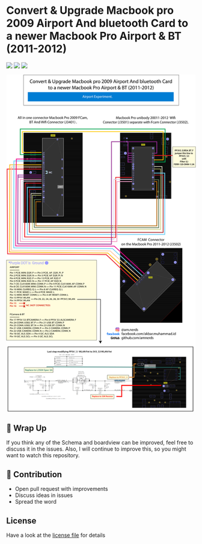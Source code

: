# Convert &amp; Upgrade Macbook pro 2009 Airport And bluetooth Card to a newer Macbook Pro Airport &amp; BT (2011-2012)

[![](https://img.shields.io/badge/-Facebook-0a0a0a.svg?style=flat&colorA=0a0a0a)](https://www.facebook.com/akbar.muhammad.id)
[![](https://img.shields.io/badge/-Instagram-0a0a0a.svg?style=flat&colorA=0a0a0a)](https://www.instagram.com/am.nerds/)
[![](https://img.shields.io/badge/%E2%9D%A4-YouTube%20Channel-0a0a0a.svg?style=flat&colorA=0a0a0a)](https://www.youtube.com/channel/UC7PnGUpGukYvo9Me4bWayzg)

![DevOps Roadmap](./img/schmandboardvw.png)

## 🚦 Wrap Up

If you think any of the Schema and boardview can be improved, feel free to discuss it in the issues. Also, I will continue to improve this, so you might want to watch this repository.

## 🙌 Contribution

- Open pull request with improvements
- Discuss ideas in issues
- Spread the word
 
## License

Have a look at the [license file](./LICENSE) for details
